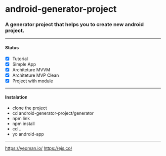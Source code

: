 # android-generator-project

### A generator project that helps you to create new android project.

------

#### Status

- [x] Tutorial
- [x] Simple App
- [x] Architeture MVVM
- [x] Architeture MVP Clean
- [x] Project with module

------

#### Instalation

- clone the project
- cd android-generator-project/generator
- npm link
- npm install
- cd ..
- yo android-app

------

https://yeoman.io/
https://ejs.co/
